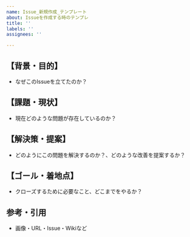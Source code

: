 ```yaml
---
name: Issue_新規作成_テンプレート
about: Issueを作成する時のテンプレ
title: ''
labels: ''
assignees: ''

---
```


## 【背景・目的】
- なぜこのIssueを立てたのか？

## 【課題・現状】
- 現在どのような問題が存在しているのか？

## 【解決策・提案】
- どのようにこの問題を解決するのか？、どのような改善を提案するか？

## 【ゴール・着地点】
- クローズするために必要なこと、どこまでをやるか？

## 参考・引用
- 画像・URL・Issue・Wikiなど
